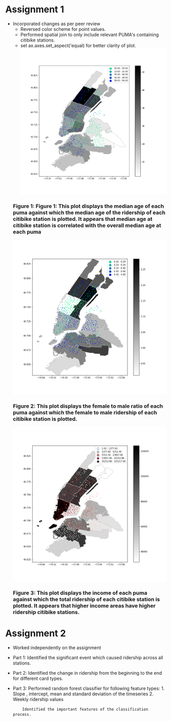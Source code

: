 # Assignment 1

* Incorporated changes as per peer review
  * Reversed color scheme for point values.
  * Performed spatial join to only include relevant PUMA's containing citibike stations.
  * set ax.axes.set_aspect('equal) for better clarity of plot.
  ![screenshot](final1.png)
  ### Figure 1: Figure 1: This plot displays the median age of each puma against which the median age of the ridership of each citibike station is plotted. It appears that median age at citibike station is correlated with the overall median age at each puma
  ![screenshot](final2.png)
  ### Figure 2: This plot displays the female to male ratio of each puma against which the female to male ridership of each citibike station is plotted.
  ![screenshot](final3.png)
  ### Figure 3: This plot displays the income of each puma against which the total ridership of each citibike station is plotted. It appears that higher income areas have higher ridership citibike stations.


# Assignment 2

* Worked independently on the assignment

* Part 1: Identified the significant event which caused ridership across all stations.
* Part 2: Identified the change in ridership from the beginning to the end for different card types.
* Part 3: Performed random forest classifier for following feature types:
          1. Slope , intercept, mean and standard deviation of the timeseries
          2. Weekly ridership values
          
          Identified the important features of the classification process.